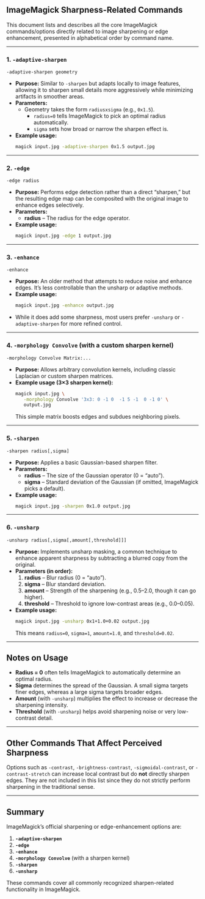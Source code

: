 ﻿## ImageMagick Sharpness-Related Commands

This document lists and describes all the core ImageMagick commands/options directly related to image sharpening or edge enhancement, presented in alphabetical order by command name.

---

### 1. `-adaptive-sharpen`
```
-adaptive-sharpen geometry
```
- **Purpose:** Similar to `-sharpen` but adapts locally to image features, allowing it to sharpen small details more aggressively while minimizing artifacts in smoother areas.
- **Parameters:**
  - Geometry takes the form `radiusxsigma` (e.g., `0x1.5`).
    - `radius=0` tells ImageMagick to pick an optimal radius automatically.
    - `sigma` sets how broad or narrow the sharpen effect is.
- **Example usage:**
  ```bash
  magick input.jpg -adaptive-sharpen 0x1.5 output.jpg
  ```

---

### 2. `-edge`
```
-edge radius
```
- **Purpose:** Performs edge detection rather than a direct “sharpen,” but the resulting edge map can be composited with the original image to enhance edges selectively.
- **Parameters:**
  - **radius** – The radius for the edge operator.
- **Example usage:**
  ```bash
  magick input.jpg -edge 1 output.jpg
  ```

---

### 3. `-enhance`
```
-enhance
```
- **Purpose:** An older method that attempts to reduce noise and enhance edges. It’s less controllable than the unsharp or adaptive methods.
- **Example usage:**
  ```bash
  magick input.jpg -enhance output.jpg
  ```
- While it does add some sharpness, most users prefer `-unsharp` or `-adaptive-sharpen` for more refined control.

---

### 4. `-morphology Convolve` (with a custom sharpen kernel)
```
-morphology Convolve Matrix:...
```
- **Purpose:** Allows arbitrary convolution kernels, including classic Laplacian or custom sharpen matrices.
- **Example usage (3×3 sharpen kernel):**
  ```bash
  magick input.jpg \
     -morphology Convolve '3x3: 0 -1 0  -1 5 -1  0 -1 0' \
     output.jpg
  ```
  This simple matrix boosts edges and subdues neighboring pixels.

---

### 5. `-sharpen`
```
-sharpen radius[,sigma]
```
- **Purpose:** Applies a basic Gaussian-based sharpen filter.
- **Parameters:**
  - **radius** – The size of the Gaussian operator (0 = “auto”).
  - **sigma** – Standard deviation of the Gaussian (if omitted, ImageMagick picks a default).
- **Example usage:**
  ```bash
  magick input.jpg -sharpen 0x1.0 output.jpg
  ```

---

### 6. `-unsharp`
```
-unsharp radius[,sigma[,amount[,threshold]]]
```
- **Purpose:** Implements unsharp masking, a common technique to enhance apparent sharpness by subtracting a blurred copy from the original.
- **Parameters (in order):**
  1. **radius** – Blur radius (0 = “auto”).
  2. **sigma** – Blur standard deviation.
  3. **amount** – Strength of the sharpening (e.g., 0.5–2.0, though it can go higher).
  4. **threshold** – Threshold to ignore low-contrast areas (e.g., 0.0–0.05).
- **Example usage:**
  ```bash
  magick input.jpg -unsharp 0x1+1.0+0.02 output.jpg
  ```
  This means `radius=0`, `sigma=1`, `amount=1.0`, and `threshold=0.02`.

---

## Notes on Usage

- **Radius = 0** often tells ImageMagick to automatically determine an optimal radius.
- **Sigma** determines the spread of the Gaussian. A small sigma targets finer edges, whereas a large sigma targets broader edges.
- **Amount** (with `-unsharp`) multiplies the effect to increase or decrease the sharpening intensity.
- **Threshold** (with `-unsharp`) helps avoid sharpening noise or very low-contrast detail.

---

## Other Commands That Affect Perceived Sharpness
Options such as `-contrast`, `-brightness-contrast`, `-sigmoidal-contrast`, or `-contrast-stretch` can increase local contrast but do **not** directly sharpen edges. They are not included in this list since they do not strictly perform sharpening in the traditional sense.

---

## Summary
ImageMagick’s official sharpening or edge-enhancement options are:

1. **`-adaptive-sharpen`**
2. **`-edge`**
3. **`-enhance`**
4. **`-morphology Convolve`** (with a sharpen kernel)
5. **`-sharpen`**
6. **`-unsharp`**

These commands cover all commonly recognized sharpen-related functionality in ImageMagick.
